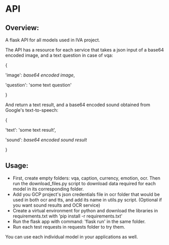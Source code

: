 # API


## Overview:

A flask API for all models used in IVA project.

The API has a resource for each service that takes a json input of a base64 encoded image, and a text question in case of vqa:

{

  'image': *base64 encoded image*,
  
  'question': 'some text question'
  
}

And return a text result, and a base64 encoded sound obtained from Google's text-to-speech:

{

  'text': 'some text result',
  
  'sound': *base64 encoded sound result*
  
}

## Usage:

- First, create empty folders: vqa, caption, currency, emotion, ocr. Then run the download_files.py script to download data required for each model in its corresponding folder.
- Add you GCP project's json credentials file in ocr folder that would be used in both ocr and tts, and add its name in utils.py script. (Optional if you want sound results and OCR service)
- Create a virtual environment for python and download the libraries in requirements.txt with 'pip install -r requirements.txt'
- Run the flask app with command: 'flask run' in the same folder.
- Run each test requests in requests folder to try them.

You can use each individual model in your applications as well.

